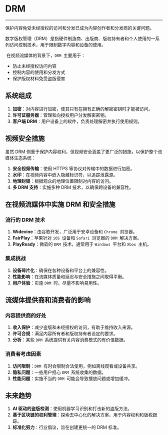 # DRM

---

​		保护内容免受未经授权的访问和分发已成为内容创作者和分发商的关键问题。

​		数字版权管理（DRM）是指硬件制造商、出版商、版权持有者和个人使用的一系列访问控制技术，用于限制数字内容和设备的使用。

​		在视频流媒体的背景下，`DRM `主要用于：

- 防止未经授权访问内容
- 控制内容的使用和分发方式
- 保护版权材料免受盗版侵害



## 系统组成

1. **加密**：对内容进行加密，使其只有在拥有正确的解密密钥时才能被访问。
2. **许可证服务器**：管理和向授权用户分发解密密钥。
3. **客户端 DRM**：用户设备上的软件，负责处理解密并执行使用规则。



## 视频安全措施

虽然 DRM 侧重于保护内容权利，但视频安全涵盖了更广泛的措施，以保护整个流媒体生态系统：

1. **安全视频传输**：使用 HTTPS 等协议对传输中的数据进行加密。
2. **水印**：在视频内容中嵌入隐藏标识符，以追踪泄露源。
3. **地理封锁**：根据观众的地理位置限制对内容的访问。
4. **多 DRM 支持**：实施多种 DRM 技术，以确保跨设备的兼容性。



## 在视频流媒体中实施 DRM 和安全措施

### 流行的 DRM 技术

1. **Widevine**：由谷歌开发，广泛用于安卓设备和 `Chrome `浏览器。
2. **FairPlay**：苹果针对 `iOS `设备和 `Safari `浏览器的 `DRM `解决方案。
3. **PlayReady**：微软的 `DRM `技术，通常用于 `Windows `平台和 `Xbox `主机。

### 集成挑战

1. **设备碎片化**：确保在各种设备和平台上的兼容性。
2. **性能影响**：在流媒体质量和延迟与安全措施之间取得平衡。
3. **用户体验**：实施 `DRM `时，尽量不影响易用性。



## 流媒体提供商和消费者的影响

### 内容提供商的好处

1. **收入保护**：减少盗版和未经授权的访问，有助于维持收入来源。
2. **许可合规**：满足内容所有者和版权持有者设定的要求。
3. **分析**：某些 `DRM `系统提供有关内容消费模式的有价值数据。

### 消费者考虑因素

1. **访问限制**：`DRM `有时会限制合法使用，例如离线观看或设备共享。
2. **隐私问题**：一些用户担心 `DRM `系统收集的数据。
3. **性能问题**：实施不当的 `DRM `可能会导致播放问题或增加缓冲。



## 未来趋势

1. **AI 驱动的盗版检测**：使用机器学习识别和打击新的盗版方法。
2. **基于区块链的权利管理**：探索去中心化的解决方案，用于内容权利和版税跟踪。
3. **标准化努力**：行业倡议，旨在创建更统一的 DRM 标准。